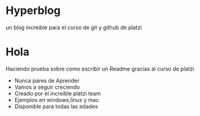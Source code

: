 # Hyperblog
un blog increible para el curso de git y github de platzi
 
# Hola
Haciendo prueba sobre como escribir un Readme gracias al curso de platzi
<ul>
<li>Nunca pares de Aprender</li>
<li>Vamos a seguir creciendo</li>
<li>Creado por el increible platzi team</li>
<li>Ejemplos en windows,linux y mac</li>
<li>Disponible para todas las edades</li>
</ul>